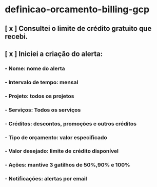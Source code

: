 # definicao-orcamento-billing-gcp

## [ x ] Consultei o limite de crédito gratuito que recebi.
## [ x ] Iniciei a criação do alerta:
### - Nome: nome do alerta
### - Intervalo de tempo: mensal
### - Projeto: todos os projetos
### - Serviços: Todos os serviços
### - Créditos: descontos, promoções e outros créditos
### - Tipo de orçamento: valor especificado
### - Valor desejado: limite de crédito disponível
### - Ações: mantive 3 gatilhos de 50%,90% e 100% 
### - Notificações: alertas por email
